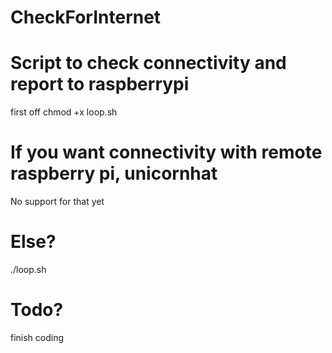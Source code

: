 # CheckForInternet
# Script to check connectivity and report to raspberrypi

first off
chmod +x loop.sh

# If you want connectivity with remote raspberry pi, unicornhat

No support for that yet

# Else?

./loop.sh

# Todo? 

finish coding
